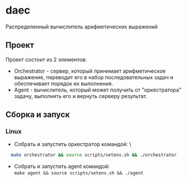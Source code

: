 # daec
Распределенный вычислитель арифметических выражений

## Проект

Проект состоит из 2 элементов:

- Orchestrator - сервер, который принимает арифметическое выражение, переводит его в
  набор последовательных задач и обеспечивает порядок их выполнения. 
- Agent - вычислитель, который может получить от "оркестратора" задачу, выполнить его и
  вернуть серверу результат.

## Сборка и запуск

### Linux
  - Собрать и запустить оркестратор командой: \
  ```sh
	make orchestrator && source scripts/setenv.sh && ./orchestrator
  ```
  - Собрать и запустить agent командой: \
  ```make agent && source scripts/setenv.sh && ./agent```
